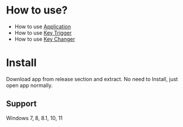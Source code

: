 # How to use?

- How to use [Application](docs/KeyToKey.md)
- How to use [Key Trigger](docs/KeyTrigger.md)
- How to use [Key Changer](docs/KeyChanger.md)

# Install

Download app from release section and extract. No need to Install, just open app normally.

## Support
Windows 7, 8, 8.1, 10, 11
